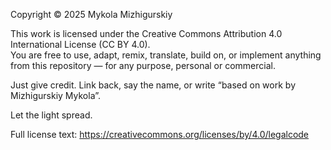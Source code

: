 Copyright © 2025 Mykola Mizhigurskiy

This work is licensed under the Creative Commons Attribution 4.0 International License (CC BY 4.0).  
You are free to use, adapt, remix, translate, build on, or implement anything from this repository — for any purpose, personal or commercial.

Just give credit. Link back, say the name, or write “based on work by Mizhigurskiy Mykola”.

Let the light spread.

Full license text: https://creativecommons.org/licenses/by/4.0/legalcode
